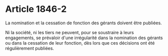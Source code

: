 # Article 1846-2

La nomination et la cessation de fonction des gérants doivent être publiées.

Ni la société, ni les tiers ne peuvent, pour se soustraire à leurs engagements, se prévaloir d'une irrégularité dans la nomination des gérants ou dans la cessation de leur fonction, dès lors que ces décisions ont été régulièrement publiées.
